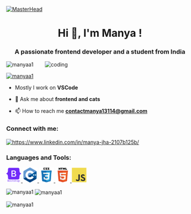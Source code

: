 [![MasterHead](https://gifdb.com/images/high/animated-chock-coding-c78f6elj32sfoi8q.gif)](https://github.com/manyaa1/manyaa1)
<h1 align="center">Hi 👋, I'm Manya !</h1>
<h3 align="center">A passionate frontend developer and a student from India</h3>
<img align="right" alt="coding" width="400" src="https://cdn.dribbble.com/users/1364029/screenshots/16093268/media/68e82a7fb4904614a9066d6b540c14b2.gif">

<p align="left"> <img src="https://komarev.com/ghpvc/?username=manyaa1&label=Profile%20views&color=0e75b6&style=flat" alt="manyaa1" /> </p>

<p align="left"> <a href="https://github.com/ryo-ma/github-profile-trophy"><img src="https://github-profile-trophy.vercel.app/?username=manyaa1" alt="manyaa1" /></a> </p>

- Mostly I work on **VSCode**


- 💬 Ask me about **frontend and cats**

- 📫 How to reach me **contactmanya13114@gmail.com**

<h3 align="left">Connect with me:</h3>
<p align="left">
<a href="https://linkedin.com/in/https://www.linkedin.com/in/manya-jha-2107b125b/" target="blank"><img align="center" src="https://raw.githubusercontent.com/rahuldkjain/github-profile-readme-generator/master/src/images/icons/Social/linked-in-alt.svg" alt="https://www.linkedin.com/in/manya-jha-2107b125b/" height="30" width="40" /></a>
</p>

<h3 align="left">Languages and Tools:</h3>
<p align="left"> <a href="https://getbootstrap.com" target="_blank" rel="noreferrer"> <img src="https://raw.githubusercontent.com/devicons/devicon/master/icons/bootstrap/bootstrap-plain-wordmark.svg" alt="bootstrap" width="40" height="40"/> </a> <a href="https://www.w3schools.com/cpp/" target="_blank" rel="noreferrer"> <img src="https://raw.githubusercontent.com/devicons/devicon/master/icons/cplusplus/cplusplus-original.svg" alt="cplusplus" width="40" height="40"/> </a> <a href="https://www.w3schools.com/css/" target="_blank" rel="noreferrer"> <img src="https://raw.githubusercontent.com/devicons/devicon/master/icons/css3/css3-original-wordmark.svg" alt="css3" width="40" height="40"/> </a> <a href="https://www.w3.org/html/" target="_blank" rel="noreferrer"> <img src="https://raw.githubusercontent.com/devicons/devicon/master/icons/html5/html5-original-wordmark.svg" alt="html5" width="40" height="40"/> </a> <a href="https://developer.mozilla.org/en-US/docs/Web/JavaScript" target="_blank" rel="noreferrer"> <img src="https://raw.githubusercontent.com/devicons/devicon/master/icons/javascript/javascript-original.svg" alt="javascript" width="40" height="40"/> </a> </p>

<p><img align="left" src="https://github-readme-stats.vercel.app/api/top-langs?username=manyaa1&show_icons=true&locale=en&layout=compact" alt="manyaa1" /></p>

<p>&nbsp;<img align="center" src="https://github-readme-stats.vercel.app/api?username=manyaa1&show_icons=true&locale=en" alt="manyaa1" /></p>

<p><img align="center" src="https://github-readme-streak-stats.herokuapp.com/?user=manyaa1&" alt="manyaa1" /></p>
